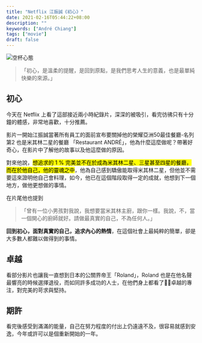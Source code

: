```yaml
---
title: "Netflix 江振誠《初心》"
date: 2021-02-16T05:44:22+08:00
description: ""
keywords: ["André Chiang"]
tags: ["movie"]
draft: false
---
```


![空杯心態](/images/andré-chiang.png)

> 「初心，是溫柔的提醒，是回到原點，是我們思考人生的意義，也是最單純快樂的來源。」

## 初心

今天在 Netflix 上看了這部接近兩小時紀錄片，深深的被吸引，看完彷彿只有十分鐘的體感，非常地喜歡，十分推薦。

影片一開始江振誠當著所有員工的面前宣布要關掉他的榮耀亞洲50最佳餐廳-名列第2 也是米其林二星的餐廳 「Restaurant ANDRÉ」，他為什麼這麼做呢？帶著好奇心，在影片中了解他的故事以及他這麼做的原因。

對來他說，<mark>想追求的 1 % 完美並不在於成為米其林二星、三星甚至四星的餐廳，而在於他自己，他的靈魂之中</mark>，他為自己感到驕傲能取得米其林二星，但他並不需要這來證明他自己會料理，如今，他已在這個階段取得一定的成就，他想到下一個地方，做他更想做的事情。

在片尾他也提到

> 「曾有一位小男孩對我說，我想要當米其林主廚，跟你一樣。我說，不，當一個開心的廚師就好。請做最真實的自己，不為任何人。」

**回到初心，面對真實的自己，追求內心的熱情**，在這個社會上最純粹的簡單，卻是大多數人都難以做得到的事情。

## 卓越

看部分影片也讓我一直想到日本的公關界帝王「Roland」，Roland 也是在他名聲最響亮的時候選擇退役，而如同許多成功的人士，在他們身上都看了卓越的專注，對完美的苛求與堅持。

## 期許

看完後感受到滿滿的能量，自己在努力程度的付出上仍遠遠不及，很容易就感到安逸，今年或許可以是個重新開始的一年。
